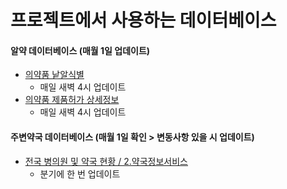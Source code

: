 # 프로젝트에서 사용하는 데이터베이스

#### 알약 데이터베이스 (매월 1일 업데이트)

- [의약품 낱알식별](https://nedrug.mfds.go.kr/pbp/CCBGA01/getItem?totalPages=8&limit=10&page=2&&openDataInfoSeq=11)
  - 매일 새벽 4시 업데이트
- [의약품 제품허가 상세정보](https://nedrug.mfds.go.kr/pbp/CCBGA01/getItem?totalPages=8&limit=10&page=2&&openDataInfoSeq=12)
  - 매일 새벽 4시 업데이트

#### 주변약국 데이터베이스 (매월 1일 확인 > 변동사항 있을 시 업데이트)

- [전국 병의원 및 약국 현황 / 2.약국정보서비스](https://opendata.hira.or.kr/op/opc/selectOpenData.do?sno=11925&publDataTpCd=&searchCnd=ttl&searchWrd=%EC%A0%84%EA%B5%)
  - 분기에 한 번 업데이트
